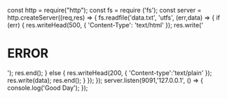 const http = require("http");
const fs = require ('fs');
const server = http.createServer((req,res) => {
fs.readfile('data.txt', 'utfs', (err,data) => {
if (err) {
res.writeHead(500, { 'Content-Type': 'text/html' });
res.write('<h1> ERROR </h1>');
res.end();
} else {
res.writeHead(200, { 'Content-type':'text/plain' });
res.write(data);
res.end();
}
});
});
server.listen(9091,'127.0.0.1', () => {
console.log('Good Day');
});
